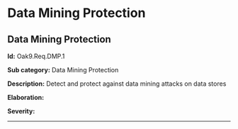 # Data Mining Protection

## Data Mining Protection

**Id:** Oak9.Req.DMP.1

**Sub category:** Data Mining Protection

**Description:** Detect and protect against data mining attacks on data stores

**Elaboration:** 

**Severity:** 

---

